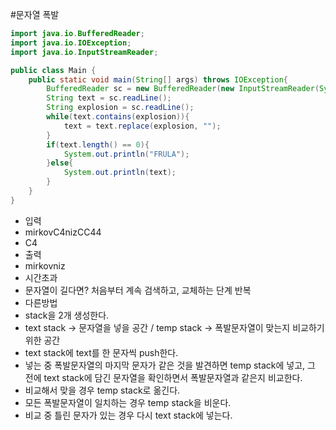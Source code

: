 #문자열 폭발

````java
import java.io.BufferedReader;
import java.io.IOException;
import java.io.InputStreamReader;

public class Main {
	public static void main(String[] args) throws IOException{
		BufferedReader sc = new BufferedReader(new InputStreamReader(System.in));
		String text = sc.readLine();
		String explosion = sc.readLine();
		while(text.contains(explosion)){
			text = text.replace(explosion, "");
		}
		if(text.length() == 0){
			System.out.println("FRULA");
		}else{
			System.out.println(text);
		}
	}
}

````
- 입력
 - mirkovC4nizCC44
 - C4
- 출력
 - mirkovniz
- 시간초과
 - 문자열이 길다면? 처음부터 계속 검색하고, 교체하는 단계 반복
- 다른방법
 - stack을 2개 생성한다.
 - text stack -> 문자열을 넣을 공간 / temp stack -> 폭발문자열이 맞는지 비교하기 위한 공간
 - text stack에 text를 한 문자씩 push한다.
 - 넣는 중 폭발문자열의 마지막 문자가 같은 것을 발견하면 temp stack에 넣고, 그 전에 text stack에 담긴 문자열을 확인하면서 폭발문자열과 같은지 비교한다.
 - 비교해서 맞을 경우 temp stack로 옮긴다.
 - 모든 폭발문자열이 일치하는 경우 temp stack을 비운다.
 - 비교 중 틀린 문자가 있는 경우 다시 text stack에 넣는다.
